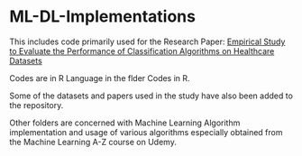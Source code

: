 # ML-DL-Implementations

This includes code primarily used for the Research Paper: [Empirical Study to Evaluate the Performance of Classification Algorithms on Healthcare Datasets](http://www.hrpub.org/download/20170228/WJCAT1-13708426.pdf)

Codes are in R Language in the flder Codes in R.

Some of the datasets and papers used in the study have also been added to the repository.

Other folders are concerned with Machine Learning Algorithm implementation and usage of various algorithms especially obtained from the Machine Learning A-Z course on Udemy.